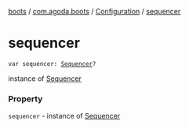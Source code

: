 [boots](../../index.md) / [com.agoda.boots](../index.md) / [Configuration](index.md) / [sequencer](./sequencer.md)

# sequencer

`var sequencer: `[`Sequencer`](../-sequencer/index.md)`?`

instance of [Sequencer](../-sequencer/index.md)

### Property

`sequencer` - instance of [Sequencer](../-sequencer/index.md)